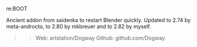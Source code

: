 re:BOOT

Ancient addon from saidenka to restart Blender quickly.
Updated to 2.74 by meta-androcto, to 2.80 by mkbreuer and to 2.82 by myself.


>> Web: artstation/Dogway
>> Github: github.com/Dogway